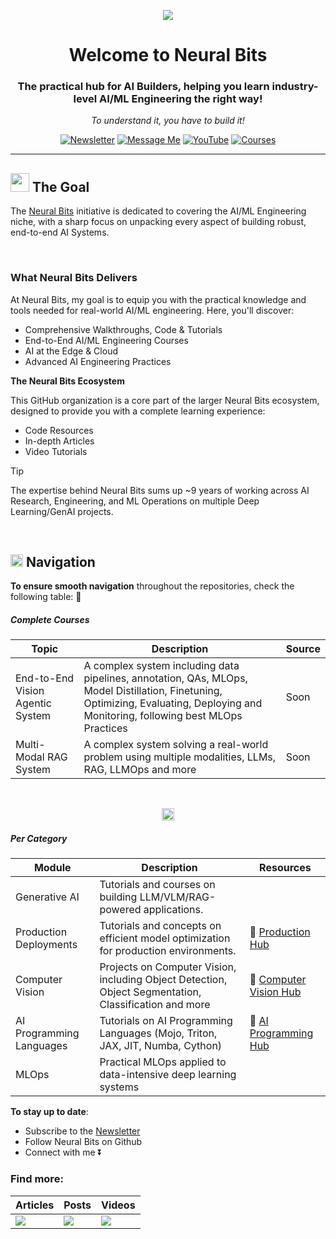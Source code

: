 <p align="center"><img src="https://raw.githubusercontent.com/neural-bits/.github/main/media/[Git][Blue][Banner][Center]-EmailHeader.png"></p>

<div align="center">
  <h1>Welcome to Neural Bits</h1>
  <h3>The practical hub for AI Builders, helping you learn industry-level AI/ML Engineering the right way!</h3>
  <p><i>To understand it, you have to build it!</i></p>
</div>

<div align="center">
  <a href="https://neuralbits.substack.com/"><img src="https://img.shields.io/static/v1?label&logo=substack&message=Newsletter&style=for-the-badge&color=gray" alt="Newsletter"></a>
  <a href="https://www.linkedin.com/in/arazvant/"><img src="https://img.shields.io/static/v1?label&logo=linkedin&message=LinkedIn&style=for-the-badge&color=blue" alt="Message Me"></a>
  <a href="https://www.youtube.com/@neuralaibits"><img src="https://img.shields.io/static/v1?label&logo=youtube&message=YouTube&style=for-the-badge&color=red" alt="YouTube"></a>
  <a href="https://neuralbits.substack.com/p/courses"><img src="https://img.shields.io/static/v1?label&logo=substack&message=Courses&style=for-the-badge&color=gray" alt="Courses"></a>
</div>
 
---

<h2><span><img src="https://raw.githubusercontent.com/FortAwesome/Font-Awesome/6.x/svgs/regular/handshake.svg" width="30px"/></span> The Goal </h2>

The [Neural Bits](https://neuralbits.substack.com) initiative is dedicated to covering the AI/ML Engineering niche, with a sharp focus on unpacking every aspect of building robust, end-to-end AI Systems.

</br>

<h3> What Neural Bits Delivers </h3>
At Neural Bits, my goal is to equip you with the practical knowledge and tools needed for real-world AI/ML engineering. Here, you'll discover:

- Comprehensive Walkthroughs, Code & Tutorials
- End-to-End AI/ML Engineering Courses
- AI at the Edge & Cloud
- Advanced AI Engineering Practices

**The Neural Bits Ecosystem**

This GitHub organization is a core part of the larger Neural Bits ecosystem, designed to provide you with a complete learning experience:

- Code Resources
- In-depth Articles
- Video Tutorials

> [!TIP]
> The expertise behind Neural Bits sums up ~9 years of working across AI Research, Engineering, and ML Operations on multiple Deep Learning/GenAI projects.

</br>
<h2>
   <span><img src="https://raw.githubusercontent.com/FortAwesome/Font-Awesome/6.x/svgs/regular/bookmark.svg" width="20px"/> </span> Navigation
</h2>

**To ensure smooth navigation** throughout the repositories, check the following table: 🔽

##### Complete Courses

| Topic                    | Description                                                                                                                                                                         | Source |
| ------------------------ | ----------------------------------------------------------------------------------------------------------------------------------------------------------------------------------- | ------ |
| End-to-End Vision Agentic System | A complex system including data pipelines, annotation, QAs, MLOps, Model Distillation, Finetuning, Optimizing, Evaluating, Deploying and Monitoring, following best MLOps Practices | Soon   |
| Multi-Modal RAG System   | A complex system solving a real-world problem using multiple modalities, LLMs, RAG, LLMOps and more                                                                                 | Soon   |

<br/>
<p align="center">
    <span>
     <a href="https://neuralbits.substack.com/"><img src="https://raw.githubusercontent.com/neural-bits/.github/main/media/[ShortText][Banner].png" width="auto" height="20px"/></a>
    </span>
</p>


##### Per Category

| Module                   | Description                                                                                           | Resources                                                                       |
| ------------------------ | ----------------------------------------------------------------------------------------------------- | ------------------------------------------------------------------------------- |
| Generative AI            | Tutorials and courses on building LLM/VLM/RAG-powered applications.                                   |                                                                                 |
| Production Deployments   | Tutorials and concepts on efficient model optimization for production environments.                   | 🚀 [Production Hub](https://github.com/neural-bits/deep-learning-resources.git) |
| Computer Vision          | Projects on Computer Vision, including Object Detection, Object Segmentation, Classification and more | 🚀 [Computer Vision Hub](https://github.com/neural-bits/computer-vision-hub)    |
| AI Programming Languages | Tutorials on AI Programming Languages (Mojo, Triton, JAX, JIT, Numba, Cython)                         | 🚀 [AI Programming Hub](https://github.com/neural-bits/ai-programming-hub)      |
| MLOps                    | Practical MLOps applied to data-intensive deep learning systems                                       |                                                                                 |

**To stay up to date**:

- Subscribe to the [Newsletter](https://neuralbits.substack.com/)
- Follow Neural Bits on Github
- Connect with me ⏬

### Find more:
<div align="center">

|              Articles                                       |           Posts                                      |       Videos                                              |
| --------------------------------------------------- | ----------------------------------------------- | --------------------------------------------------- |
| [![](https://img.shields.io/static/v1?label&logo=substack&message=Newsletter&style=for-the-badge&color=black)](https://neuralbits.substack.com/) | [![](https://img.shields.io/static/v1?label&logo=linkedin&message=LinkedIn&style=for-the-badge&color=blue)](https://www.linkedin.com/in/arazvant/) | [![](https://img.shields.io/static/v1?label&logo=YouTube&message=Videos&style=for-the-badge&color=black)](https://www.youtube.com/@neuralaibits) |

</div>

